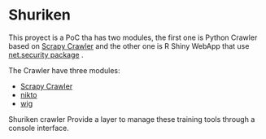 # Shuriken

This proyect is a PoC tha has two modules, the first one is Python Crawler based on [Scrapy Crawler](https://scrapy.org/) and the other one is R Shiny WebApp that use [net.security package](https://github.com/r-net-tools/net.security) .

The Crawler have three modules:
* [Scrapy Crawler](https://scrapy.org/)
* [nikto](https://cirt.net/Nikto2)
* [wig](https://github.com/jekyc/wig)

Shuriken crawler Provide a layer to manage these training tools through a console interface.